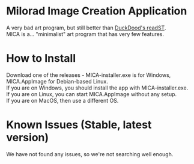 # Milorad Image Creation Application
A very bad art program, but still better than [DuckDood's readST](https://github.com/DuckDood/readST).<br>
MICA is a... "minimalist" art program that has very few features.
# How to Install
Download one of the releases - MICA-installer.exe is for Windows, MICA.AppImage for Debian-based Linux.<br>
If you are on Windows, you should install the app with MICA-installer.exe.<br>
If you are on Linux, you can start MICA.AppImage without any setup.<br>
If you are on MacOS, then use a different OS.
# Known Issues (Stable, latest version)
We have not found any issues, so we're not searching well enough.
